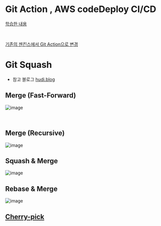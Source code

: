 # Git Action , AWS codeDeploy CI/CD
[학습한 내용](https://velog.io/@geon_km/Github-Actions-CI-CodeDeploy%EB%A1%9C-CICD-%EA%B5%AC%ED%98%84%ED%95%98%EA%B8%B0-vum9u82d)

<br/>

[기존의 젠킨스에서 Git Action으로 변경](https://github.com/CS-tudy/CStudy_BackEnd)


# Git Squash
- 참고 블로그 [hudi.blog](https://hudi.blog/git-merge-squash-rebase/)

## Merge (Fast-Forward)
![image](https://github.com/KMGeon/devProject/assets/103854287/678c8a5d-ffe2-4916-887a-ffeb8d813879)

<br/>

## Merge (Recursive)
![image](https://github.com/KMGeon/devProject/assets/103854287/41cdba9c-9f30-4c4a-ac2b-39493c1a454b)

## Squash & Merge
![image](https://github.com/KMGeon/devProject/assets/103854287/91a779cb-1f20-4879-9e3f-b8ac272f9c72)

## Rebase & Merge
![image](https://github.com/KMGeon/devProject/assets/103854287/44ea7db6-2c2f-461d-925f-1fe3d39f11ac)

## [Cherry-pick](https://git-scm.com/docs/git-cherry-pick)
